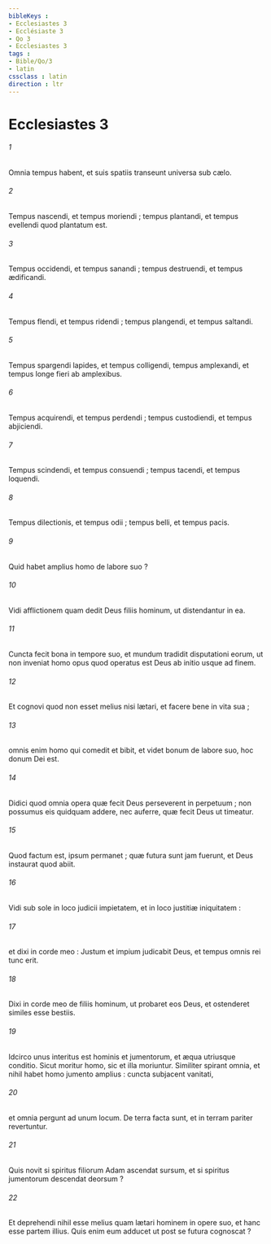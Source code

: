 ```yaml
---
bibleKeys : 
- Ecclesiastes 3
- Ecclésiaste 3
- Qo 3
- Ecclesiastes 3
tags : 
- Bible/Qo/3
- latin
cssclass : latin
direction : ltr
---
```


# Ecclesiastes 3

###### 1
Omnia tempus habent, et suis spatiis transeunt universa sub cælo.
###### 2
Tempus nascendi, et tempus moriendi ; tempus plantandi, et tempus evellendi quod plantatum est.
###### 3
Tempus occidendi, et tempus sanandi ; tempus destruendi, et tempus ædificandi.
###### 4
Tempus flendi, et tempus ridendi ; tempus plangendi, et tempus saltandi.
###### 5
Tempus spargendi lapides, et tempus colligendi, tempus amplexandi, et tempus longe fieri ab amplexibus.
###### 6
Tempus acquirendi, et tempus perdendi ; tempus custodiendi, et tempus abjiciendi.
###### 7
Tempus scindendi, et tempus consuendi ; tempus tacendi, et tempus loquendi.
###### 8
Tempus dilectionis, et tempus odii ; tempus belli, et tempus pacis.
###### 9
Quid habet amplius homo de labore suo ?
###### 10
Vidi afflictionem quam dedit Deus filiis hominum, ut distendantur in ea.
###### 11
Cuncta fecit bona in tempore suo, et mundum tradidit disputationi eorum, ut non inveniat homo opus quod operatus est Deus ab initio usque ad finem.
###### 12
Et cognovi quod non esset melius nisi lætari, et facere bene in vita sua ;
###### 13
omnis enim homo qui comedit et bibit, et videt bonum de labore suo, hoc donum Dei est.
###### 14
Didici quod omnia opera quæ fecit Deus perseverent in perpetuum ; non possumus eis quidquam addere, nec auferre, quæ fecit Deus ut timeatur.
###### 15
Quod factum est, ipsum permanet ; quæ futura sunt jam fuerunt, et Deus instaurat quod abiit.
###### 16
Vidi sub sole in loco judicii impietatem, et in loco justitiæ iniquitatem :
###### 17
et dixi in corde meo : Justum et impium judicabit Deus, et tempus omnis rei tunc erit.
###### 18
Dixi in corde meo de filiis hominum, ut probaret eos Deus, et ostenderet similes esse bestiis.
###### 19
Idcirco unus interitus est hominis et jumentorum, et æqua utriusque conditio. Sicut moritur homo, sic et illa moriuntur. Similiter spirant omnia, et nihil habet homo jumento amplius : cuncta subjacent vanitati,
###### 20
et omnia pergunt ad unum locum. De terra facta sunt, et in terram pariter revertuntur.
###### 21
Quis novit si spiritus filiorum Adam ascendat sursum, et si spiritus jumentorum descendat deorsum ?
###### 22
Et deprehendi nihil esse melius quam lætari hominem in opere suo, et hanc esse partem illius. Quis enim eum adducet ut post se futura cognoscat ?
